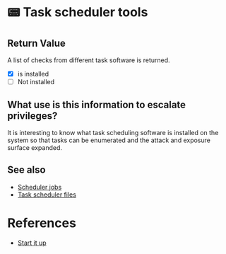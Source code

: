 # 📟 Task scheduler tools

## Return Value
A list of checks from different task software is returned.

- [x] is installed
- [ ] Not installed

## What use is this information to escalate privileges?
It is interesting to know what task scheduling software is installed on the system so that tasks can be enumerated and the attack and exposure surface expanded.

## See also
- [Scheduler jobs](jobs)
- [Task scheduler files](scheduler_files)

# References
- [Start it up](https://medium.com/swlh/privilege-escalation-via-cron-812a9da9cf1a)